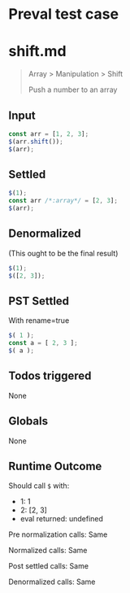 # Preval test case

# shift.md

> Array > Manipulation > Shift
>
> Push a number to an array

## Input

`````js filename=intro
const arr = [1, 2, 3];
$(arr.shift());
$(arr);
`````


## Settled


`````js filename=intro
$(1);
const arr /*:array*/ = [2, 3];
$(arr);
`````


## Denormalized
(This ought to be the final result)

`````js filename=intro
$(1);
$([2, 3]);
`````


## PST Settled
With rename=true

`````js filename=intro
$( 1 );
const a = [ 2, 3 ];
$( a );
`````


## Todos triggered


None


## Globals


None


## Runtime Outcome


Should call `$` with:
 - 1: 1
 - 2: [2, 3]
 - eval returned: undefined

Pre normalization calls: Same

Normalized calls: Same

Post settled calls: Same

Denormalized calls: Same
